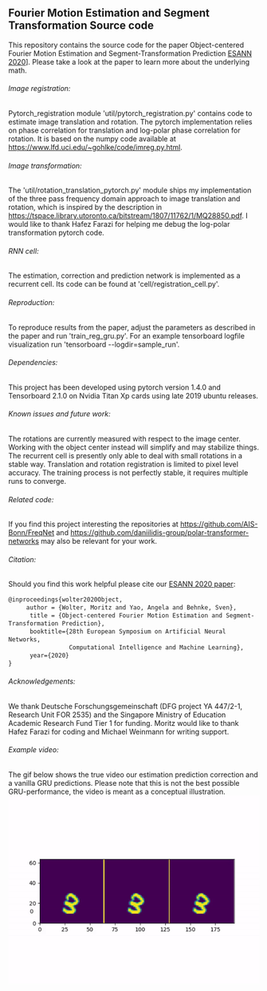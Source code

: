 Fourier Motion Estimation and Segment Transformation Source code
--------------------------------------------------------------------------------------------------------------------

This repository contains the source code for the paper Object-centered Fourier Motion Estimation and
Segment-Transformation Prediction [ESANN 2020](https://www.researchgate.net/publication/340580619_Object-centered_Fourier_Motion_Estimation_and_Segment-Transformation_Prediction)]. Please take a look at the 
paper to learn more about the underlying math.

###### Image registration:
Pytorch_registration module 'util/pytorch_registration.py' contains code to estimate image translation and rotation.
The pytorch implementation relies on phase correlation for translation and log-polar phase correlation for rotation.
It is based on the numpy code available at https://www.lfd.uci.edu/~gohlke/code/imreg.py.html. 

###### Image transformation:
The 'util/rotation_translation_pytorch.py' module ships my implementation of the three pass frequency domain
approach to image translation and rotation, which is inspired by the description in 
https://tspace.library.utoronto.ca/bitstream/1807/11762/1/MQ28850.pdf.
I would like to thank Hafez Farazi for helping me debug the log-polar transformation pytorch code.

###### RNN cell:
The estimation, correction and prediction network is implemented as a recurrent cell. Its code 
can be found at 'cell/registration_cell.py'.

###### Reproduction:
To reproduce results from the paper, adjust the parameters as described in the paper and run 'train_reg_gru.py'.
For an example tensorboard logfile visualization run 'tensorboard --logdir=sample_run'.

###### Dependencies:
This project has been developed using pytorch version 1.4.0 and Tensorboard 2.1.0 on Nvidia Titan Xp cards
using late 2019 ubuntu releases.

###### Known issues and future work:
The rotations are currently measured with respect to the image center. Working with the object center instead will 
simplify and may stabilize things. The recurrent cell is presently only able to deal with small rotations in a stable way.
Translation and rotation registration is limited to pixel level accuracy. The training process is not perfectly stable, it requires multiple runs to converge.

###### Related code:
If you find this project interesting the repositories at https://github.com/AIS-Bonn/FreqNet 
and https://github.com/daniilidis-group/polar-transformer-networks may also be relevant for your work.

###### Citation:
Should you find this work helpful please cite our [ESANN 2020 paper](https://www.researchgate.net/publication/340580619_Object-centered_Fourier_Motion_Estimation_and_Segment-Transformation_Prediction):
```
@inproceedings{wolter2020Object,
     author = {Wolter, Moritz and Yao, Angela and Behnke, Sven},
      title = {Object-centered Fourier Motion Estimation and Segment-Transformation Prediction},
      booktitle={28th European Symposium on Artificial Neural Networks, 
                 Computational Intelligence and Machine Learning},
      year={2020}
}
```


###### Acknowledgements:
We thank Deutsche Forschungsgemeinschaft (DFG project YA 447/2-1, Research Unit FOR 2535) and the
Singapore Ministry of Education Academic Research Fund Tier 1 for funding. Moritz would
like to thank Hafez Farazi for coding and Michael Weinmann for writing support.

###### Example video:
The gif below shows the true video our estimation prediction correction and a vanilla GRU predictions.
Please note that this is not the best possible GRU-performance, the video is meant as a conceptual illustration.   
![Alt Text](example_video.gif)

